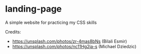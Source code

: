 # landing-page

A simple website for practicing my CSS skills

Credits:

- https://unsplash.com/photos/zr-4mas8bNs (Bilali Esmir)
- https://unsplash.com/photos/nc11Hg2ja-s (Michael Dziedzic)